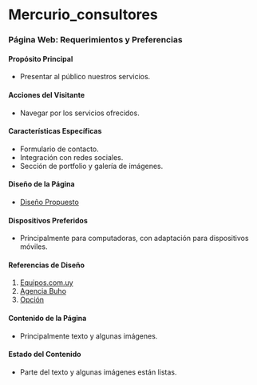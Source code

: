 # Mercurio_consultores

### **Página Web: Requerimientos y Preferencias**

#### **Propósito Principal**
- Presentar al público nuestros servicios.

#### **Acciones del Visitante**
- Navegar por los servicios ofrecidos.

#### **Características Específicas**
- Formulario de contacto.
- Integración con redes sociales.
- Sección de portfolio y galería de imágenes.

#### **Diseño de la Página**
- [Diseño Propuesto](https://www.canva.com/design/DAGAx6ROCj8/ksohApdyvpFantv6cJHFrA/edit)

#### **Dispositivos Preferidos**
- Principalmente para computadoras, con adaptación para dispositivos móviles.

#### **Referencias de Diseño**
1. [Equipos.com.uy](https://equipos.com.uy/)
2. [Agencia Buho](https://www.agenciabuho.com.uy/)
3. [Opción](https://www.opcion.com.uy/)

#### **Contenido de la Página**
- Principalmente texto y algunas imágenes.

#### **Estado del Contenido**
- Parte del texto y algunas imágenes están listas.
